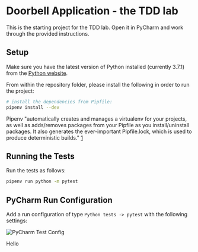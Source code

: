 # Doorbell Application - the TDD lab

This is the starting project for the TDD lab. Open it in PyCharm and work
through the provided instructions.

## Setup

Make sure you have the latest version of Python installed (currently 3.7.1) from
the [Python website](https://www.python.org/downloads/release/python-371/).

From within the repository folder, please install the following in order to run
the project:

```bash
# install the dependencies from Pipfile:
pipenv install --dev
```

Pipenv "automatically creates and manages a virtualenv for your projects, as well
as adds/removes packages from your Pipfile as you install/uninstall packages. It
also generates the ever-important Pipfile.lock, which is used to produce
deterministic builds." [1](https://pipenv.readthedocs.io/en/latest/)

## Running the Tests

Run the tests as follows:

```bash
pipenv run python -m pytest
```

## PyCharm Run Configuration

Add a run configuration of type `Python tests -> pytest` with the following
settings:

![PyCharm Test Config](pycharm-test-config.png)

Hello
